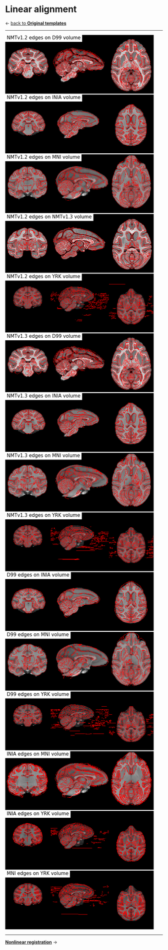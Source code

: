 # Linear alignment    

&larr; [back to **Original templates**](templates.md)     

----

![NMTv1.2_on_D99](images/linear_reg/Linear_NMTv1.2_on_D99.png)
![NMTv1.2_on_INIA](images/linear_reg/Linear_NMTv1.2_on_INIA.png)
![NMTv1.2_on_MNI](images/linear_reg/Linear_NMTv1.2_on_MNI.png)
![NMTv1.2_on_NMTv1.3](images/linear_reg/Linear_NMTv1.2_on_NMTv1.3.png)
![NMTv1.2_on_YRK](images/linear_reg/Linear_NMTv1.2_on_YRK.png)
![NMTv1.3_on_D99](images/linear_reg/Linear_NMTv1.3_on_D99.png)
![NMTv1.3_on_INIA](images/linear_reg/Linear_NMTv1.3_on_INIA.png)
![NMTv1.3_on_MNI](images/linear_reg/Linear_NMTv1.3_on_MNI.png)
![NMTv1.3_on_YRK](images/linear_reg/Linear_NMTv1.3_on_YRK.png)
![D99_on_INIA](images/linear_reg/Linear_D99_on_INIA.png)
![D99_on_MNI](images/linear_reg/Linear_D99_on_MNI.png)
![D99_on_YRK](images/linear_reg/Linear_D99_on_YRK.png)
![INIA_on_MNI](images/linear_reg/Linear_INIA_on_MNI.png)
![INIA_on_YRK](images/linear_reg/Linear_INIA_on_YRK.png)
![MNI_on_YRK](images/linear_reg/Linear_MNI_on_YRK.png)
    
---

[**Nonlinear registration**](nonlinear_registration.md) &rarr;

